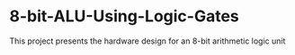 # 8-bit-ALU-Using-Logic-Gates
This project presents the hardware design for an 8-bit arithmetic logic unit
